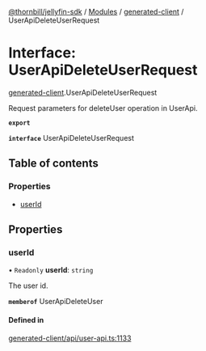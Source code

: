 [@thornbill/jellyfin-sdk](../README.md) / [Modules](../modules.md) / [generated-client](../modules/generated_client.md) / UserApiDeleteUserRequest

# Interface: UserApiDeleteUserRequest

[generated-client](../modules/generated_client.md).UserApiDeleteUserRequest

Request parameters for deleteUser operation in UserApi.

**`export`**

**`interface`** UserApiDeleteUserRequest

## Table of contents

### Properties

- [userId](generated_client.UserApiDeleteUserRequest.md#userid)

## Properties

### userId

• `Readonly` **userId**: `string`

The user id.

**`memberof`** UserApiDeleteUser

#### Defined in

[generated-client/api/user-api.ts:1133](https://github.com/thornbill/jellyfin-sdk-typescript/blob/c68c853/src/generated-client/api/user-api.ts#L1133)

